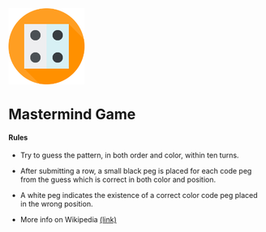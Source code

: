 <img src="./src/assets/img/dice.svg" alt="drawing" width="150"/>

# Mastermind Game
#### Rules
 - Try to guess the pattern, in both order and color, within ten turns.

 - After submitting a row, a small black peg is placed for each code peg from the guess which is correct in both color and position.

 - A white peg indicates the existence of a correct color code peg placed in the wrong position.

 - More info on Wikipedia [(link)](https://en.wikipedia.org/wiki/Mastermind_(board_game))